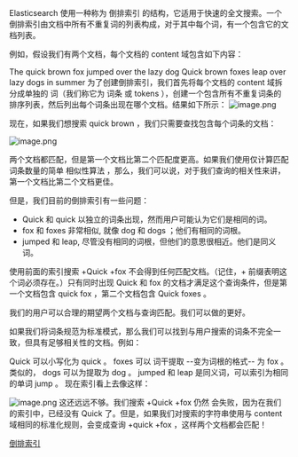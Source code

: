 Elasticsearch 使用一种称为 倒排索引 的结构，它适用于快速的全文搜索。一个倒排索引由文档中所有不重复词的列表构成，对于其中每个词，有一个包含它的文档列表。

例如，假设我们有两个文档，每个文档的 content 域包含如下内容：

The quick brown fox jumped over the lazy dog
Quick brown foxes leap over lazy dogs in summer
为了创建倒排索引，我们首先将每个文档的 content 域拆分成单独的 词（我们称它为 词条 或 tokens ），创建一个包含所有不重复词条的排序列表，然后列出每个词条出现在哪个文档。结果如下所示：
![image.png](https://www.hounk.world/upload/2021/08/image-b5487b17b14c45f793006ad2171014f5.png)

现在，如果我们想搜索 quick brown ，我们只需要查找包含每个词条的文档：

![image.png](https://www.hounk.world/upload/2021/08/image-ef854d66419c4641af1ced5b1d9953ea.png)

两个文档都匹配，但是第一个文档比第二个匹配度更高。如果我们使用仅计算匹配词条数量的简单 相似性算法 ，那么，我们可以说，对于我们查询的相关性来讲，第一个文档比第二个文档更佳。

但是，我们目前的倒排索引有一些问题：

* Quick 和 quick 以独立的词条出现，然而用户可能认为它们是相同的词。
* fox 和 foxes 非常相似, 就像 dog 和 dogs ；他们有相同的词根。
* jumped 和 leap, 尽管没有相同的词根，但他们的意思很相近。他们是同义词。

使用前面的索引搜索 +Quick +fox 不会得到任何匹配文档。（记住，+ 前缀表明这个词必须存在。）只有同时出现 Quick 和 fox 的文档才满足这个查询条件，但是第一个文档包含 quick fox ，第二个文档包含 Quick foxes 。

我们的用户可以合理的期望两个文档与查询匹配。我们可以做的更好。

如果我们将词条规范为标准模式，那么我们可以找到与用户搜索的词条不完全一致，但具有足够相关性的文档。例如：

Quick 可以小写化为 quick 。
foxes 可以 词干提取 --变为词根的格式-- 为 fox 。类似的， dogs 可以为提取为 dog 。
jumped 和 leap 是同义词，可以索引为相同的单词 jump 。
现在索引看上去像这样：

![image.png](https://www.hounk.world/upload/2021/08/image-cb1d593259e045c59f22db11a42a53b6.png)
这还远远不够。我们搜索 +Quick +fox 仍然 会失败，因为在我们的索引中，已经没有 Quick 了。但是，如果我们对搜索的字符串使用与 content 域相同的标准化规则，会变成查询 +quick +fox ，这样两个文档都会匹配！

[倒排索引](https://www.elastic.co/guide/cn/elasticsearch/guide/current/inverted-index.html#inverted-index)
